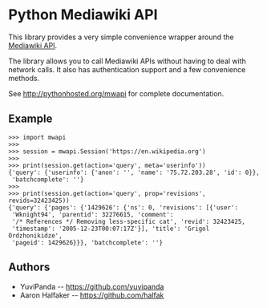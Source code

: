 # Python Mediawiki API

This library provides a very simple convenience wrapper around the [Mediawiki API](http://www.mediawiki.org/wiki/API).

The library allows you to call Mediawiki APIs without having to deal with network calls. It also has authentication support and a few convenience methods.

See http://pythonhosted.org/mwapi for complete documentation.

## Example

    >>> import mwapi
    >>>
    >>> session = mwapi.Session('https://en.wikipedia.org')
    >>>
    >>> print(session.get(action='query', meta='userinfo'))
    {'query': {'userinfo': {'anon': '', 'name': '75.72.203.28', 'id': 0}},
     'batchcomplete': ''}
    >>>
    >>> print(session.get(action='query', prop='revisions', revids=32423425))
    {'query': {'pages': {'1429626': {'ns': 0, 'revisions': [{'user':
     'Wknight94', 'parentid': 32276615, 'comment':
     '/* References */ Removing less-specific cat', 'revid': 32423425,
     'timestamp': '2005-12-23T00:07:17Z'}], 'title': 'Grigol Ordzhonikidze',
     'pageid': 1429626}}}, 'batchcomplete': ''}


## Authors
* YuviPanda -- https://github.com/yuvipanda
* Aaron Halfaker -- https://github.com/halfak
